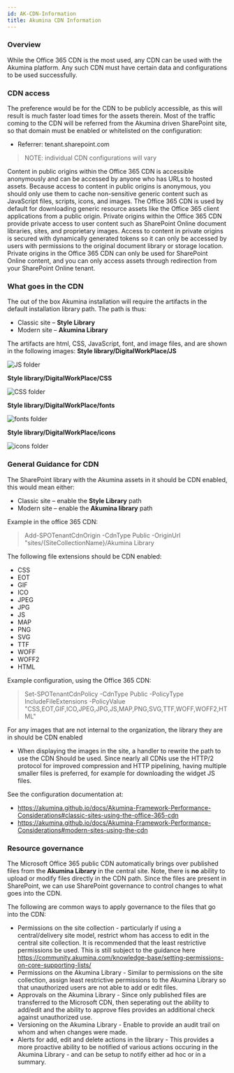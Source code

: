 ```yaml
---
id: AK-CDN-Information
title: Akumina CDN Information
---
```



### Overview
While the Office 365 CDN is the most used, any CDN can be used with the Akumina platform. Any such CDN must have certain data and configurations to be used successfully.

### CDN access
The preference would be for the CDN to be publicly accessible, as this will result is much faster load times for the assets therein. Most of the traffic coming to the CDN will be referred from the Akumina driven SharePoint site, so that domain must be enabled or whitelisted on the configuration:
* Referrer: tenant.sharepoint.com

> NOTE: individual CDN configurations will vary

Content in public origins within the Office 365 CDN is accessible anonymously and can be accessed by anyone who has URLs to hosted assets. Because access to content in public origins is anonymous, you should only use them to cache non-sensitive generic content such as JavaScript files, scripts, icons, and images. The Office 365 CDN is used by default for downloading generic resource assets like the Office 365 client applications from a public origin.
Private origins within the Office 365 CDN provide private access to user content such as SharePoint Online document libraries, sites, and proprietary images. Access to content in private origins is secured with dynamically generated tokens so it can only be accessed by users with permissions to the original document library or storage location. Private origins in the Office 365 CDN can only be used for SharePoint Online content, and you can only access assets through redirection from your SharePoint Online tenant.

### What goes in the CDN
The out of the box Akumina installation will require the artifacts in the default installation library path. The path is thus:
* Classic site – **Style Library**
* Modern site – **Akumina Library**

The artifacts are html, CSS, JavaScript, font, and image files, and are shown in the following images:
**Style library/DigitalWorkPlace/JS**
 
![JS folder](https://akumina.azureedge.net/wiki/training/images/cdn/js-folder.png)
 
**Style library/DigitalWorkPlace/CSS**

![CSS folder](https://akumina.azureedge.net/wiki/training/images/cdn/css-folder.png)

**Style library/DigitalWorkPlace/fonts**

![fonts folder](https://akumina.azureedge.net/wiki/training/images/cdn/fonts-folder.png) 

**Style library/DigitalWorkPlace/icons**

![icons folder](https://akumina.azureedge.net/wiki/training/images/cdn/icons-folder.png) 

### General Guidance for CDN
The SharePoint library with the Akumina assets in it should be CDN enabled, this would mean either:
* Classic site – enable the **Style Library** path
* Modern site – enable the **Akumina library** path

Example in the office 365 CDN:
> Add-SPOTenantCdnOrigin -CdnType Public -OriginUrl "sites/{SiteCollectionName}/Akumina Library

The following file extensions should be CDN enabled:
* CSS
* EOT
* GIF
* ICO
* JPEG
* JPG
* JS
* MAP
* PNG
* SVG
* TTF
* WOFF
* WOFF2
* HTML
 
Example configuration, using the Office 365 CDN:
> Set-SPOTenantCdnPolicy -CdnType Public -PolicyType IncludeFileExtensions -PolicyValue "CSS,EOT,GIF,ICO,JPEG,JPG,JS,MAP,PNG,SVG,TTF,WOFF,WOFF2,HTML"

For any images that are not internal to the organization, the library they are in should be CDN enabled
* When displaying the images in the site, a handler to rewrite the path to use the CDN Should be used.
Since nearly all CDNs use the HTTP/2 protocol for improved compression and HTTP pipelining, having multiple smaller files is preferred, for example for downloading the widget JS files.

See the configuration documentation at:
*	https://akumina.github.io/docs/Akumina-Framework-Performance-Considerations#classic-sites-using-the-office-365-cdn
* https://akumina.github.io/docs/Akumina-Framework-Performance-Considerations#modern-sites-using-the-cdn

### Resource governance
The Microsoft Office 365 public CDN automatically brings over published files from the **Akumina Library** in the central site. Note, there is **no** ability to upload or modify files directly in the CDN path. Since the files are present in SharePoint, we can use SharePoint governance to control changes to what goes into the CDN.

The following are common ways to apply governance to the files that go into the CDN:
*	Permissions on the site collection - particularly if using a central/delivery site model, restrict whom has access to edit in the central site collection. It is recommended that the least restrictive permissions be used. This is still subject to the guidance here https://community.akumina.com/knowledge-base/setting-permissions-on-core-supporting-lists/
*	Permissions on the Akumina Library - Similar to permissions on the site collection, assign least restrictive permissions to the Akumina Library so that unauthorized users are not able to add or edit files.
*	Approvals on the Akumina Library - Since only published files are transferred to the Microsoft CDN, then seperating out the ability to add/edit and the ability to approve files provides an additional check against unauthorized use.
*	Versioning on the Akumina Library - Enable to provide an audit trail on whom and when changes were made.
*	Alerts for add, edit and delete actions in the library - This provides a more proactive ability to be notified of various actions occuring in the Akumina Library - and can be setup to notify either ad hoc or in a summary.

